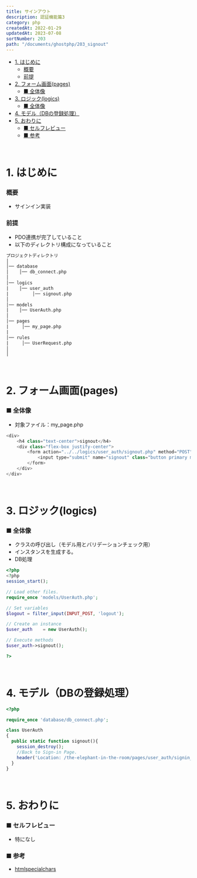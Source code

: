```yaml
---
title: サインアウト
description: 認証機能篇3
category: php
createdAt: 2022-01-29
updatedAt: 2023-07-08
sortNumber: 203
path: "/documents/ghostphp/203_signout"
---
```


<nuxt-content-wrapper>

- [1. はじめに](#1-はじめに)
    - [概要](#概要)
    - [前提](#前提)
- [2. フォーム画面(pages)](#2-フォーム画面pages)
    - [■ 全体像](#-全体像)
- [3. ロジック(logics)](#3-ロジックlogics)
    - [■ 全体像](#-全体像-1)
- [4. モデル（DBの登録処理）](#4-モデルdbの登録処理)
- [5. おわりに](#5-おわりに)
    - [■ セルフレビュー](#-セルフレビュー)
    - [■ 参考](#-参考)

<br>

# 1. はじめに
### 概要
- サインイン実装

### 前提
- PDO連携が完了していること
- 以下のディレクトリ構成になっていること

```html
プロジェクトディレクトリ
│
│── database
│    │── db_connect.php
│   
│── logics
|    │── user_auth
|         │── signout.php
│  
│── models
|    │── UserAuth.php
│   
│── pages
|     │── my_page.php
|
│── rules
|     │── UserRequest.php   
│  
│
```

<br>

# 2. フォーム画面(pages)
### ■ 全体像 
- 対象ファイル：my_page.php
```php
<div>
    <h4 class="text-center">signout</h4>
    <div class="flex-box justify-center">
        <form action="../../logics/user_auth/signout.php" method="POST">
            <input type="submit" name="signout" class="button primary my-2" value="signout">
        </form>
    </div>
</div>
```

<br>

# 3. ロジック(logics)
### ■ 全体像
- クラスの呼び出し（モデル用とバリデーションチェック用）
- インスタンスを生成する。
- DB処理
  
```php
<?php
<?php
session_start();

// Load other files.
require_once 'models/UserAuth.php';

// Set variables
$logout = filter_input(INPUT_POST, 'logout');

// Create an instance
$user_auth    = new UserAuth();

// Execute methods
$user_auth->signout();

?>
```

<br>

# 4. モデル（DBの登録処理）
```php
<?php

require_once 'database/db_connect.php';

class UserAuth
{
  public static function signout(){
    session_destroy();
    //Back to Sign-in Page.
    header('Location: /the-elephant-in-the-room/pages/user_auth/signin_form.php');
  }
}

```

<br>

# 5. おわりに
### ■ セルフレビュー
- 特になし

### ■ 参考
- [htmlspecialchars](https://www.php.net/manual/ja/function.htmlspecialchars)

</nuxt-content-wrapper>
